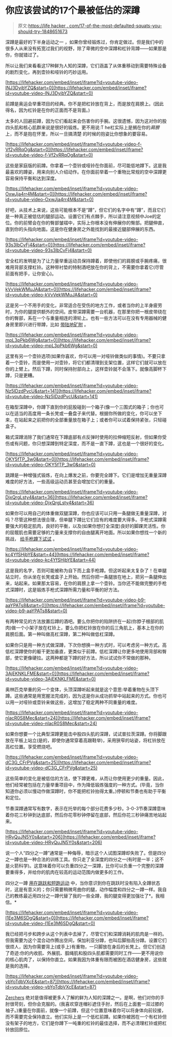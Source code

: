 # 你应该尝试的17个最被低估的深蹲

> 原文:[https://life hacker . com/17-of-the-most-defaulted-squats-you-should-try-1848651673](https://lifehacker.com/17-of-the-most-underrated-squats-you-should-try-1848651673)

深蹲是最好的下半身运动之一 ，如果你曾经锻炼过，你肯定做过。但是我们中的很多人从来没有拓宽过我们的视野，除了卑微的空中深蹲和杠铃背蹲——如果那是你，你就错过了。

所以让我们来看看这17种鲜为人知的深蹲，它们涵盖了从体重移动到需要特殊设备的剧烈变化，再到壶铃和哑铃的巧妙运用。

 [https://lifehacker.com/embed/inset/iframe?id=youtube-video-lNJ3DyibYZQ&start=0](https://lifehacker.com/embed/inset/iframe?id=youtube-video-lNJ3DyibYZQ&start=0) 

前蹲是奥运会举重项目的经典。你不是把杠铃放在背上，而是放在肩膀上。(因此得名，因为杠铃是在你的正面而不是背面。)

太多的人回避前蹲，因为它们看起来会伤害你的手腕。这很遗憾，因为这对你的股四头肌和核心肌群来说是很好的锻炼。更不用说:T he杠实际上是搁在你的*肩膀*上，而不是抱在怀里，所以一旦搞清楚 的时候的抱姿比你想象的要容易。

 [https://lifehacker.com/embed/inset/iframe?id=youtube-video-f-Vf2yRRqOg&start=0](https://lifehacker.com/embed/inset/iframe?id=youtube-video-f-Vf2yRRqOg&start=0) 

这些是家庭版的前蹲。你拿着一个壶铃或哑铃在你面前，尽可能低地蹲下。这是我最喜欢的蹲姿，用来向别人介绍动作。在你面前举着一个重物比常规的空中深蹲更容易保持平衡和达到深度。

 [https://lifehacker.com/embed/inset/iframe?id=youtube-video-OxwJja4rr4M&start=0](https://lifehacker.com/embed/inset/iframe?id=youtube-video-OxwJja4rr4M&start=0) 

好吧，从技术上来说，这些可能根本不是“蹲”，但它们的名字中有“蹲”，而且它们是一种真正被低估的腿部运动。设置它们有点棘手，所以请注意视频中Joe的定位。你的前臂会在你的臀部皱褶中，实际上你根本没有伸展你的臀部。把腿伸直，直到你的头指向地面。这是你在健身房之外能找到的最接近腿部伸展的东西。

 [https://lifehacker.com/embed/inset/iframe?id=youtube-video-93s3lbCvFj4&start=0](https://lifehacker.com/embed/inset/iframe?id=youtube-video-93s3lbCvFj4&start=0) 

安全杠的发明是为了让力量举重运动员保持蹲着，即使他们的肩膀或手腕疼痛，很难用背部支撑杠铃。这种带衬垫的特制酒吧放在你的背上，不需要你拿着它(尽管前面有把手，让你安心)。

 [https://lifehacker.com/embed/inset/iframe?id=youtube-video-kVvVekWMuJA&start=0](https://lifehacker.com/embed/inset/iframe?id=youtube-video-kVvVekWMuJA&start=0) 

这是另一个不用手的变化，非常适合在受伤的地方工作，或者当你的上半身疲劳时，为你的腿提供额外的空间。皮带深蹲需要一台机器，在那里你把一根皮带绕在你的臀部，系在一个与重量相连的滑轮上。也有一些方法可以在没有专用器械的健身房里即兴进行带蹲，比如 [带陆地矿附](https://www.youtube.com/watch?v=i-7M-3IhdQU) 。

 [https://lifehacker.com/embed/inset/iframe?id=youtube-video-mpL3pPkb6Wg&start=0](https://lifehacker.com/embed/inset/iframe?id=youtube-video-mpL3pPkb6Wg&start=0) 

这里有另一个壶铃选项(如果你喜欢，你可以用一对哑铃做类似的事情)。不要只拿着一个壶铃，而是使用一对壶铃，将它们都清理到支架位置，这样它们就可以放在你的上臂上。然后下蹲，同时保持肘部向上，这样壶铃就不会落下。就像高脚杯下蹲，只是更糟。

 [https://lifehacker.com/embed/inset/iframe?id=youtube-video-Nz5IDzdPvcU&start=141](https://lifehacker.com/embed/inset/iframe?id=youtube-video-Nz5IDzdPvcU&start=141) 

在箱型深蹲中，你蹲下直到你的屁股碰到一个箱子(像一个三围式的箱子；你也可以在适当的高度用一条长凳或一叠盘子来代替。根据你所做的变化，你可以坐下来，在站起来之前把你的全部重量放在箱子上；或者你可以试着保持紧张，只轻碰盒子。

箱式深蹲消除了我们通常在下蹲底部有点反弹时使用的拉伸缩短反射，但如果你受伤或有问题，你只想深蹲到特定深度，而不是一直下蹲，这也是一个很好的变化。

 [https://lifehacker.com/embed/inset/iframe?id=youtube-video-OKY5fTP_3w0&start=0](https://lifehacker.com/embed/inset/iframe?id=youtube-video-OKY5fTP_3w0&start=0) 

跳蹲是一种增强式锻炼，在向上爆发之前，你要完全蹲下。它们是增加无重量深蹲难度的好方法，一些高级运动员甚至会增加它们的重量。

 [https://lifehacker.com/embed/inset/iframe?id=youtube-video-DjxQrgLsty4&start=36](https://lifehacker.com/embed/inset/iframe?id=youtube-video-DjxQrgLsty4&start=36) 

如果你可以用自己的体重做双腿深蹲，你也应该可以只用一条腿做无重量深蹲，对吗？尽管这种想法很合理，但单腿下蹲比它们应有的难度要大得多。手枪式深蹲需要强大的稳定肌肉，良好的平衡，以及(如果你想打全深度)良好的脚踝灵活性。你的屈髋肌也需要足够的力量来支撑你的自由腿离开地面。所以如果你想找一个新的挑战， [给手枪蹲下试试](https://lifehacker.com/get-serious-about-strength-and-balance-with-one-legged-1750422621) 。

 [https://lifehacker.com/embed/inset/iframe?id=youtube-video-kc4YfSHjbYE&start=44](https://lifehacker.com/embed/inset/iframe?id=youtube-video-kc4YfSHjbYE&start=44) 

这是我的名字，否则可能被称为自下而上盒手枪蹲。但这听起来太复杂了！在单腿站立时，你从坐在长凳或盒子上开始。然后你把一条腿放在地上，把另一条腿伸出来，站起来。如果那太容易，在你的肩膀上拿一个壶铃。当你还不能做完整的手枪式深蹲时，这是锻炼手枪式深蹲所需力量和平衡的好方法。

 [https://lifehacker.com/embed/inset/iframe?id=youtube-video-b9-aaYPATs8&start=0](https://lifehacker.com/embed/inset/iframe?id=youtube-video-b9-aaYPATs8&start=0) 

有两种常见的方法放置后蹲的酒吧。要么你把你的陷阱挤在一起(你脖子根部的肌肉)做一个小架子放在杠铃上，要么你把杠铃放在你的后三角肌上，基本上在你的肩膀后面。第一种叫做高杠深蹲，第二种叫做低杠深蹲。

如果你只是用一种方式做深蹲，下次你想换一种方式时，可以考虑另一种方式。高低杠深蹲使你的躯干更加垂直，更类似于前蹲。低杠深蹲让你更多地使用背部和臀部，使它更像硬拉。这两种都是下蹲的好方法，所以试试你不常做的那种。

 [https://lifehacker.com/embed/inset/iframe?id=youtube-video-3AjEKNKLFME&start=0](https://lifehacker.com/embed/inset/iframe?id=youtube-video-3AjEKNKLFME&start=0) 

奥林匹克举重的另一个变体，头顶深蹲听起来就是这个意思:举着重物在头顶下蹲。这些通常是用宽握法完成的，因为这是你从成功抓举中站起来的方式。你也可以用一对哑铃或壶铃来做这些，这增加了稳定两种不同重量的难度。

 [https://lifehacker.com/embed/inset/iframe?id=youtube-video-nlacR0S8Mec&start=24](https://lifehacker.com/embed/inset/iframe?id=youtube-video-nlacR0S8Mec&start=24) 

如果你想要一个比典型深蹲更能击中股四头肌的深蹲，试试普拉茨深蹲。你将脚跟放在平板上站立(是的，即使你通常穿着高跟鞋举)，采用狭窄的站姿，将杠铃放在高杠位置。享受燃烧吧。

 [https://lifehacker.com/embed/inset/iframe?id=youtube-video-dC3G_CFrPVg&start=25](https://lifehacker.com/embed/inset/iframe?id=youtube-video-dC3G_CFrPVg&start=25) 

这些简单的变化是被低估的方法，使下蹲更难，从而让你使用更少的重量。因此，他们经常被包括在力量举重项目中，作为降低锻炼强度的一种方式。(毕竟，当你知道你必须以慢动作做深蹲时，你不能把杠铃抬得太重。)停顿和节奏也有助于平衡和定位。

节奏深蹲通常写有数字，表示在托举的每个部分花费多少秒。3-0-3节奏深蹲意味着你花三秒钟到达底部，然后你花零秒钟停留在底部，然后你花三秒钟痛苦地站起来。

 [https://lifehacker.com/embed/inset/iframe?id=youtube-video-HRyQuJN5Y0s&start=206](https://lifehacker.com/embed/inset/iframe?id=youtube-video-HRyQuJN5Y0s&start=206) 

说一个人“四分之一蹲”通常是一种侮辱，暗示这个人试图深蹲却失败了。但是四分之一蹲也是一种合法的训练工具。你只走了全深度的四分之一(有时是一半；这不是火箭科学)。这意味着你可以负重四分之一深蹲，比你可以负重一个完整的深蹲要重得多，并给你的肌肉在较高的运动范围内做更多的工作。

四分之一蹲 [用在跳跃和短跑运动](https://www.t-nation.com/training/tip-do-quarter-squats-to-boost-athleticism/) 中，当你意识到你在跳跃时没有陷入全蹲状态时，这是有意义的；你只需要稍微弯曲你的腿，动作幅度和四分之一蹲一样。我自己的教练最近用四分之一蹲代替了我的一些全蹲，我的腿变得更加强壮了*。我相信。*

 [https://lifehacker.com/embed/inset/iframe?id=youtube-video-I1Ee3M6SDgQ&start=0](https://lifehacker.com/embed/inset/iframe?id=youtube-video-I1Ee3M6SDgQ&start=0) 

我已经把弓步和跨步从这个列表中去掉了，尽管它们和深蹲消耗的肌肉是一样的。但我需要为这个混合动作腾出空间，保加利亚分蹲，也叫后脚抬高分蹲。设置它们很烦人，因为你需要背上(或手上)有重物，一只脚放在身后的长凳上。但它们创造了奇迹:你的内收肌、外展肌、腘绳肌和股四头肌都需要同时工作——更不用说你的核心肌肉了，以保持你直立。如果我因为体重有限而被困在酒店健身房，这些就是我的选择。

 [https://lifehacker.com/embed/inset/iframe?id=youtube-video-vbYoTdbVXcE&start=87](https://lifehacker.com/embed/inset/iframe?id=youtube-video-vbYoTdbVXcE&start=87) 

[Zerchers](https://lifehacker.com/zerchers-are-our-last-weird-lift-of-the-month-1840073209) 绝对是值得被更多人了解的鲜为人知的深蹲之一。是啊，他们对你的手肘很苛刻，但你会克服的。(我喜欢穿连帽衫遮住手肘，然后在上面套一双过膝的袖子。)重量在你面前，就像一个前蹲，但这个位置意味着你可以将身体向前铰接，而不需要完全保持直立。他们实际上是一个低杠前蹲。如果你被困在一个有杠铃但没有架子的地方，它们是你蹲下一吨重的杠铃的最佳选择，而不必清理杠铃或把杠铃放回原位。